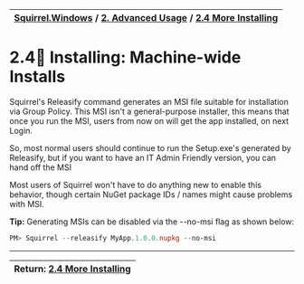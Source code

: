| [Squirrel.Windows](../README.md) / [2\. Advanced Usage](2-Advanced-Usage.md) / [2.4 More Installing](2.4-More-Installing.md)|
|:---|

# 2.4 Installing: Machine-wide Installs

Squirrel's Releasify command generates an MSI file suitable for installation via Group Policy. This MSI isn't a general-purpose installer, this means that once you run the MSI, users from now on will get the app installed, on next Login.

So, most normal users should continue to run the Setup.exe's generated by Releasify, but if you want to have an IT Admin Friendly version, you can hand off the MSI

Most users of Squirrel won't have to do anything new to enable this behavior, though certain NuGet package IDs / names might cause problems with MSI. 

**Tip:** Generating MSIs can be disabled via the --no-msi flag as shown below:

~~~powershell
PM> Squirrel --releasify MyApp.1.0.0.nupkg --no-msi
~~~ 

---
| Return: [2.4 More Installing](2.4-More-Installing.md)|
|----|

